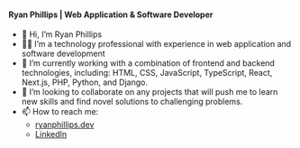 #### Ryan Phillips | Web Application & Software Developer
- 👋 Hi, I’m Ryan Phillips
- 👨‍💻 I’m a technology professional with experience in web application and software development
- 🌱 I’m currently working with a combination of frontend and backend technologies, including: HTML, CSS, JavaScript, TypeScript, React, Next.js, PHP, Python, and Django.
- 👥 I’m looking to collaborate on any projects that will push me to learn new skills and find novel solutions to challenging problems.
- 📫 How to reach me:
  - [ryanphillips.dev](https://ryanphillips.dev/)
  - [LinkedIn](https://www.linkedin.com/in/ryanmphill/)

<!---
ryanmphill/ryanmphill is a ✨ special ✨ repository because its `README.md` (this file) appears on your GitHub profile.
You can click the Preview link to take a look at your changes.
--->
